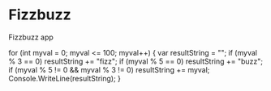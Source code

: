 # Fizzbuzz
Fizzbuzz app


for (int myval = 0; myval <= 100; myval++)
{
    var resultString = "";
    if (myval % 3 == 0) resultString += "fizz";
    if (myval % 5 == 0) resultString += "buzz";
    if (myval % 5 != 0 && myval % 3 != 0) resultString += myval;
    Console.WriteLine(resultString);
}
